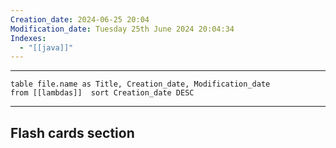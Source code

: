 ```yaml
---
Creation_date: 2024-06-25 20:04
Modification_date: Tuesday 25th June 2024 20:04:34
Indexes:
  - "[[java]]"
---
```


----

```dataview
table file.name as Title, Creation_date, Modification_date
from [[lambdas]]  sort Creation_date DESC
```


















---
## Flash cards section
